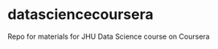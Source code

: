 datasciencecoursera
===================

Repo for materials for JHU Data Science course on Coursera

